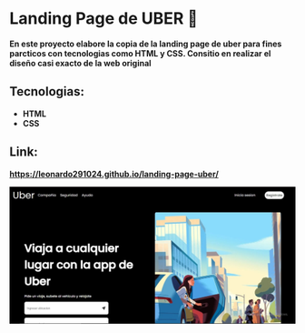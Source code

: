 # Landing Page de UBER 🚗

**En este proyecto elabore la copia de la landing page de uber para fines parcticos con tecnologias como HTML y CSS. Consitio en realizar el diseño casi exacto de la web original**

## Tecnologias:
- **HTML**
- **CSS**

## Link:
**https://leonardo291024.github.io/landing-page-uber/**

![Portada](./assets/proyecto-uber.jpg)


